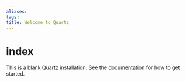 ```yaml
---
aliases: 
tags: 
title: Welcome to Quartz
---
```


# index

This is a blank Quartz installation.
See the [documentation](https://quartz.jzhao.xyz) for how to get started.
